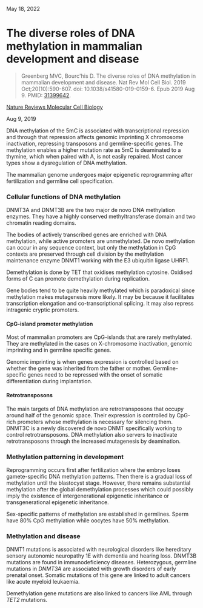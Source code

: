 May 18, 2022

# The diverse roles of DNA methylation in mammalian development and disease

> Greenberg MVC, Bourc'his D. The diverse roles of DNA methylation in mammalian
> development and disease. Nat Rev Mol Cell Biol. 2019 Oct;20(10):590-607. doi:
> 10.1038/s41580-019-0159-6. Epub 2019 Aug 9. PMID:
> [31399642](https://pubmed.ncbi.nlm.nih.gov/31399642/).

[Nature Reviews Molecular Cell Biology](https://www.nature.com/articles/s41580-019-0159-6)

Aug 9, 2019

DNA methylation of the 5mC is associated with transcriptional repression and
through that repression affects genomic imprinting X chromosome
inactivation, repressing transposons and germline-specific genes. The
methylation enables a higher mutation rate as 5mC is deaminated to a thymine,
which when paired with A, is not easily repaired. Most cancer types show a
dysregulation of DNA methylation.

The mammalian genome undergoes major epigenetic reprogramming after
fertilization and germline cell specification.

### Cellular functions of DNA methylation

DNMT3A and DNMT3B are the two major de novo DNA methylation enzymes. They have a
highly conserved methyltransferase domain and two chromatin reading domains.

The bodies of actively transcribed genes are enriched with DNA methylation,
while active promoters are unmethylated. De novo methylation can occur in any
sequence context, but only the methylation in CpG contexts are preserved through
cell division by the methylation maintenance enzyme DNMT1 working with the E3
ubiquitin ligase UHRF1.

Demethylation is done by TET that oxidises methylation cytosine. Oxidised forms
of C can promote demethylation during replication.

Gene bodies tend to be quite heavily methylated which is paradoxical since
methylation makes mutagenesis more likely. It may be because it facilitates
transcription elongation and co-transcriptional splicing. It may also repress
intragenic cryptic promoters.

#### CpG-island promoter methylation

Most of mammalian promoters are CpG-islands that are rarely methylated. They are
methylated in the cases on X-chromosome inactivation, genomic imprinting and in
germline specific genes.

Genomic imprinting is when genes expression is controlled based on whether the
gene was inherited from the father or mother. Germline-specific genes need to be
repressed with the onset of somatic differentiation during implantation.

#### Retrotransposons

The main targets of DNA methylation are retrotransposons that occupy around half
of the genomic space. Their expression is controlled by CpG-rich promoters whose
methylation is necessary for silencing them. DNMT3C is a newly discovered de
novo DNMT specifically working to control retrotransposons. DNA methylation also
servers to inactivate retrotransposons through the increased mutagenesis by
deamination.

### Methylation patterning in development

Reprogramming occurs first after fertilization where the embryo loses
gamete-specific DNA methylation patterns. Then there is a gradual loss of
methylation until the blastocyst stage. However, there remains substantial
methylation after the global demethylation processes which could possibly imply
the existence of intergenerational epigenetic inheritance or transgenerational
epigenetic inheritance.

Sex-specific patterns of methylation are established in germlines. Sperm have
80% CpG methylation while oocytes have 50% methylation.

### Methylation and disease

DNMT1 mutations is associated with neurological disorders like hereditary
sensory autonomic neuropathy 1E with dementia and hearing loss. DNMT3B mutations
are found in immunodeficiency diseases. Heterozygous, germline mutations in
*DNMT3A* are associated with growth disorders of early prenatal onset. Somatic
mutations of this gene are linked to adult cancers like acute myeloid leukaemia.

Demethylation gene mutations are also linked to cancers like AML through *TET2*
mutations.

